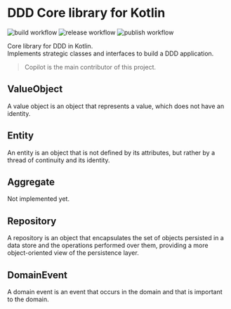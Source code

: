 # DDD Core library for Kotlin

![build workflow](https://github.com/ng-galien/ddd-kotlin/actions/workflows/build.yml/badge.svg?branch=main)
![release workflow](https://github.com/ng-galien/ddd-kotlin/actions/workflows/release-drafter.yml/badge.svg)
![publish workflow](https://github.com/ng-galien/ddd-kotlin/actions/workflows/publish.yml/badge.svg)

Core library for DDD in Kotlin.  
Implements strategic classes and interfaces to build a DDD application.  

> Copilot is the main contributor of this project.

## ValueObject

A value object is an object that represents a value, which does not have an identity.

## Entity

An entity is an object that is not defined by its attributes, but rather by a thread of continuity and its identity.

## Aggregate

Not implemented yet.

## Repository

A repository is an object that encapsulates the set of objects persisted in a data store and the operations performed over them, providing a more object-oriented view of the persistence layer.

## DomainEvent

A domain event is an event that occurs in the domain and that is important to the domain.